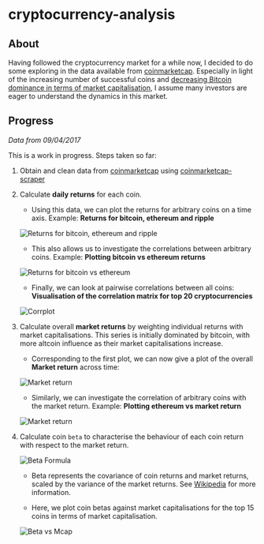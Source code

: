 # cryptocurrency-analysis

## About

Having followed the cryptocurrency market for a while now, I decided to do some exploring in the data available from [coinmarketcap](https://coinmarketcap.com).
Especially in light of the increasing number of successful coins and [decreasing Bitcoin dominance in terms of market capitalisation](https://coinmarketcap.com/charts/#btc-percentage), I assume many investors are eager to understand the dynamics in this market.

## Progress

*Data from 09/04/2017*

This is a work in progress. Steps taken so far:

1. Obtain and clean data from [coinmarketcap](https://coinmarketcap.com) using [coinmarketcap-scraper](https://github.com/prouast/coinmarketcap-scraper)

2. Calculate **daily returns** for each coin.

	- Using this data, we can plot the returns for arbitrary coins on a time axis. Example: **Returns for bitcoin, ethereum and ripple**

	![Returns for bitcoin, ethereum and ripple](https://raw.githubusercontent.com/prouast/cryptocurrency-analysis/master/Coin-returns.png?style=centerme)

	- This also allows us to investigate the correlations between arbitrary coins. Example: **Plotting bitcoin vs ethereum returns**
	
	![Returns for bitcoin vs ethereum](https://raw.githubusercontent.com/prouast/cryptocurrency-analysis/master/Bitcoin-vs-ethereum-returns.png?style=centerme)

	- Finally, we can look at pairwise correlations between all coins: **Visualisation of the correlation matrix for top 20 cryptocurrencies**
	
	![Corrplot](https://raw.githubusercontent.com/prouast/cryptocurrency-analysis/master/Corrplot.png?style=centerme)

3. Calculate overall **market returns** by weighting individual returns with market capitalisations.
   This series is initially dominated by bitcoin, with more altcoin influence as their market capitalisations increase.

	- Corresponding to the first plot, we can now give a plot of the overall **Market return** across time:

	![Market return](https://raw.githubusercontent.com/prouast/cryptocurrency-analysis/master/Market-return.png?style=centerme)

	- Similarly, we can investigate the correlation of arbitrary coins with the market return. Example: **Plotting ethereum vs market return**
	
	![Market return](https://raw.githubusercontent.com/prouast/cryptocurrency-analysis/master/Ethereum-vs-market-return.png?style=centerme)
	
4. Calculate coin `beta` to characterise the behaviour of each coin return with respect to the market return.

	![Beta Formula](https://raw.githubusercontent.com/prouast/cryptocurrency-analysis/master/beta-formula.png?style=centerme)

	- Beta represents the covariance of coin returns and market returns, scaled by the variance of the market returns.
	  See [Wikipedia](https://en.wikipedia.org/wiki/Capital_asset_pricing_model) for more information.
	  
	- Here, we plot coin betas against market capitalisations for the top 15 coins in terms of market capitalisation.
	
	![Beta vs Mcap](https://raw.githubusercontent.com/prouast/cryptocurrency-analysis/master/Ethereum-vs-market-return.png?style=centerme)